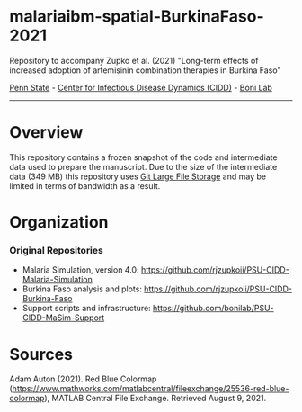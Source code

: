 # malariaibm-spatial-BurkinaFaso-2021

Repository to accompany Zupko et al. (2021) "Long-term effects of increased adoption of artemisinin combination therapies in Burkina Faso"

[Penn State](https://www.psu.edu/) - [Center for Infectious Disease Dynamics (CIDD)](https://www.huck.psu.edu/institutes-and-centers/center-for-infectious-disease-dynamics) - [Boni Lab](http://mol.ax/)

---

# Overview

This repository contains a frozen snapshot of the code and intermediate data used to prepare the manuscript. Due to the size of the intermediate data (349 MB) this repository uses [Git Large File Storage](https://git-lfs.github.com/) and may be limited in terms of bandwidth as a result. 

# Organization

### Original Repositories
- Malaria Simulation, version 4.0: https://github.com/rjzupkoii/PSU-CIDD-Malaria-Simulation
- Burkina Faso analysis and plots: https://github.com/rjzupkoii/PSU-CIDD-Burkina-Faso
- Support scripts and infrastructure: https://github.com/bonilab/PSU-CIDD-MaSim-Support

# Sources

Adam Auton (2021). Red Blue Colormap (https://www.mathworks.com/matlabcentral/fileexchange/25536-red-blue-colormap), MATLAB Central File Exchange. Retrieved August 9, 2021.